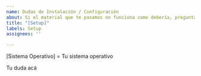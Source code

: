 ```yaml
---
name: Dudas de Instalación / Configuración
about: Si el material que te pasamos no funciona como debería, pregunta acá
title: "[Setup]"
labels: Setup
assignees: ''

---
```


[Sistema Operativo] = Tu sistema operativo

Tu duda acá
